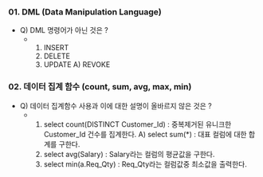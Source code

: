 ### 01. DML (Data Manipulation Language)

  - Q) DML 명령어가 아닌 것은 ?
    - 1) INSERT
      2) DELETE
      3) UPDATE
      A) REVOKE

### 02. 데이터 집계 함수 (count, sum, avg, max, min)

  - Q) 데이터 집계함수 사용과 이에 대한 설명이 올바르지 않은 것은 ?
    - 1) select count(DISTINCT Customer_Id) : 중복제거된 유니크한 Customer_Id 건수를 집계한다.
      A) select sum(*) : 대표 컬럼에 대한 합계를 구한다.
      3) select avg(Salary) : Salary라는 컬럼의 평균값을 구한다.
      4) select min(a.Req_Qty) : Req_Qty라는 컬럼값중 최소값을 출력한다. 

  
